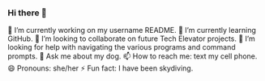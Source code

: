 ### Hi there 👋

<!--
**davishl219/davishl219** is a ✨ _special_ ✨ repository because its `README.md` (this file) appears on your GitHub profile.

Here are some ideas to get you started:

- 🔭 I’m currently working on ...
- 🌱 I’m currently learning ...
- 👯 I’m looking to collaborate on ...
- 🤔 I’m looking for help with ...
- 💬 Ask me about ...
- 📫 How to reach me: ...
- 😄 Pronouns: ...
- ⚡ Fun fact: ...
-->
🔭 I’m currently working on my username README.
🌱 I’m currently learning GitHub.
👯 I’m looking to collaborate on future Tech Elevator projects.
🤔 I’m looking for help with navigating the various programs and command prompts.
💬 Ask me about my dog.
📫 How to reach me: text my cell phone.
😄 Pronouns: she/her
⚡ Fun fact: I have been skydiving.